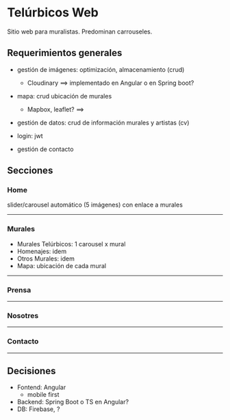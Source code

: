 # Telúrbicos Web

Sitio web para muralistas. Predominan carrouseles.

## Requerimientos generales
  + gestión de imágenes: optimización, almacenamiento (crud)
  	+ Cloudinary ==> implementado en Angular o en Spring boot?
    
  + mapa: crud ubicación de murales
  	+ Mapbox, leaflet? ==> 
    
  + gestión de datos: crud de información murales y artistas (cv)

  + login: jwt

  + gestión de contacto


## Secciones

### Home
slider/carousel automático (5 imágenes) con enlace a murales
___  
### Murales
  + Murales Telúrbicos: 1 carousel x mural
  + Homenajes: idem
  + Otros Murales: idem
  + Mapa: ubicación de cada mural
___
### Prensa
___
### Nosotres
___
### Contacto
___

## Decisiones

+ Fontend: Angular
	+ mobile first
+ Backend: Spring Boot o TS en Angular?
+ DB: Firebase, ?


